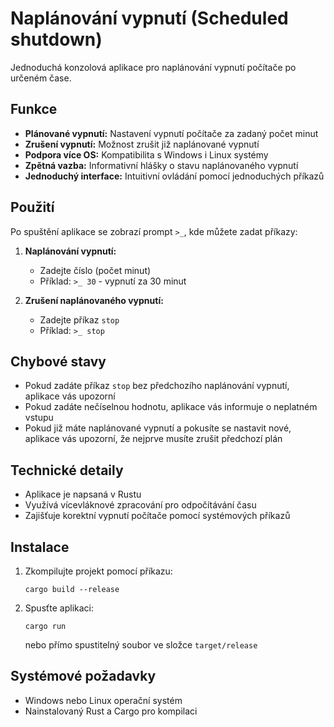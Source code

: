 # Naplánování vypnutí (Scheduled shutdown)

Jednoduchá konzolová aplikace pro naplánování vypnutí počítače po určeném čase.

## Funkce

- **Plánované vypnutí:** Nastavení vypnutí počítače za zadaný počet minut
- **Zrušení vypnutí:** Možnost zrušit již naplánované vypnutí
- **Podpora více OS:** Kompatibilita s Windows i Linux systémy
- **Zpětná vazba:** Informativní hlášky o stavu naplánovaného vypnutí
- **Jednoduchý interface:** Intuitivní ovládání pomocí jednoduchých příkazů

## Použití

Po spuštění aplikace se zobrazí prompt `>_`, kde můžete zadat příkazy:

1. **Naplánování vypnutí:**

   - Zadejte číslo (počet minut)
   - Příklad: `>_ 30` - vypnutí za 30 minut

2. **Zrušení naplánovaného vypnutí:**
   - Zadejte příkaz `stop`
   - Příklad: `>_ stop`

## Chybové stavy

- Pokud zadáte příkaz `stop` bez předchozího naplánování vypnutí, aplikace vás upozorní
- Pokud zadáte nečíselnou hodnotu, aplikace vás informuje o neplatném vstupu
- Pokud již máte naplánované vypnutí a pokusíte se nastavit nové, aplikace vás upozorní, že nejprve musíte zrušit předchozí plán

## Technické detaily

- Aplikace je napsaná v Rustu
- Využívá vícevláknové zpracování pro odpočítávání času
- Zajišťuje korektní vypnutí počítače pomocí systémových příkazů

## Instalace

1. Zkompilujte projekt pomocí příkazu:

   ```
   cargo build --release
   ```

2. Spusťte aplikaci:
   ```
   cargo run
   ```
   nebo přímo spustitelný soubor ve složce `target/release`

## Systémové požadavky

- Windows nebo Linux operační systém
- Nainstalovaný Rust a Cargo pro kompilaci
